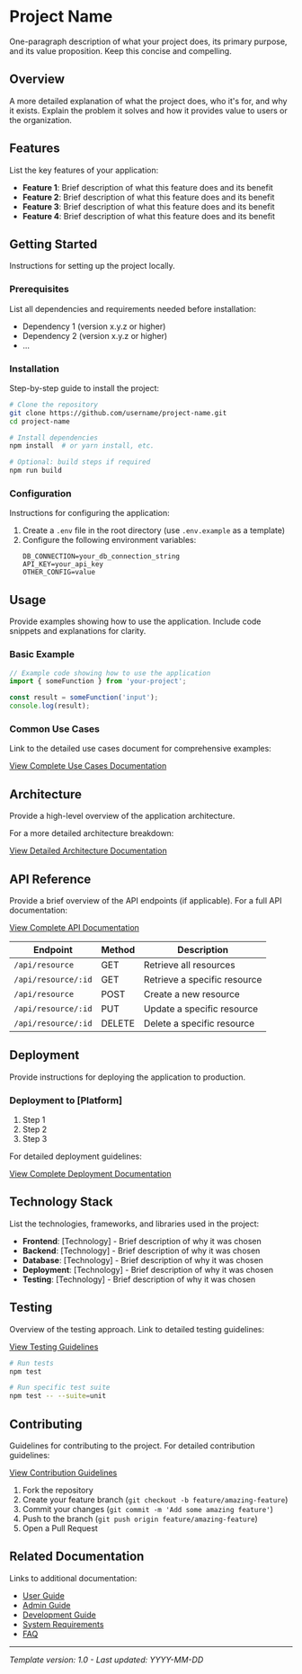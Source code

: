 # Project Name

One-paragraph description of what your project does, its primary purpose, and its value proposition. Keep this concise and compelling.

## Overview

A more detailed explanation of what the project does, who it's for, and why it exists. Explain the problem it solves and how it provides value to users or the organization.

## Features

List the key features of your application:

- **Feature 1**: Brief description of what this feature does and its benefit
- **Feature 2**: Brief description of what this feature does and its benefit
- **Feature 3**: Brief description of what this feature does and its benefit
- **Feature 4**: Brief description of what this feature does and its benefit

## Getting Started

Instructions for setting up the project locally.

### Prerequisites

List all dependencies and requirements needed before installation:

- Dependency 1 (version x.y.z or higher)
- Dependency 2 (version x.y.z or higher)
- ...

### Installation

Step-by-step guide to install the project:

```bash
# Clone the repository
git clone https://github.com/username/project-name.git
cd project-name

# Install dependencies
npm install  # or yarn install, etc.

# Optional: build steps if required
npm run build
```

### Configuration

Instructions for configuring the application:

1. Create a `.env` file in the root directory (use `.env.example` as a template)
2. Configure the following environment variables:
   ```
   DB_CONNECTION=your_db_connection_string
   API_KEY=your_api_key
   OTHER_CONFIG=value
   ```

## Usage

Provide examples showing how to use the application. Include code snippets and explanations for clarity.

### Basic Example

```javascript
// Example code showing how to use the application
import { someFunction } from 'your-project';

const result = someFunction('input');
console.log(result);
```

### Common Use Cases

Link to the detailed use cases document for comprehensive examples:

[View Complete Use Cases Documentation](link-to-use-cases-doc)

## Architecture

Provide a high-level overview of the application architecture.

For a more detailed architecture breakdown:

[View Detailed Architecture Documentation](link-to-architecture-doc)

## API Reference

Provide a brief overview of the API endpoints (if applicable). For a full API documentation:

[View Complete API Documentation](link-to-api-doc)

| Endpoint                | Method | Description                     |
|-------------------------|--------|---------------------------------|
| `/api/resource`         | GET    | Retrieve all resources          |
| `/api/resource/:id`     | GET    | Retrieve a specific resource    |
| `/api/resource`         | POST   | Create a new resource           |
| `/api/resource/:id`     | PUT    | Update a specific resource      |
| `/api/resource/:id`     | DELETE | Delete a specific resource      |

## Deployment

Provide instructions for deploying the application to production.

### Deployment to [Platform]

1. Step 1
2. Step 2
3. Step 3

For detailed deployment guidelines:

[View Complete Deployment Documentation](link-to-deployment-doc)

## Technology Stack

List the technologies, frameworks, and libraries used in the project:

- **Frontend**: [Technology] - Brief description of why it was chosen
- **Backend**: [Technology] - Brief description of why it was chosen
- **Database**: [Technology] - Brief description of why it was chosen
- **Deployment**: [Technology] - Brief description of why it was chosen
- **Testing**: [Technology] - Brief description of why it was chosen

## Testing

Overview of the testing approach. Link to detailed testing guidelines:

[View Testing Guidelines](link-to-testing-doc)

```bash
# Run tests
npm test

# Run specific test suite
npm test -- --suite=unit
```

## Contributing

Guidelines for contributing to the project. For detailed contribution guidelines:

[View Contribution Guidelines](link-to-contribution-doc)

1. Fork the repository
2. Create your feature branch (`git checkout -b feature/amazing-feature`)
3. Commit your changes (`git commit -m 'Add some amazing feature'`)
4. Push to the branch (`git push origin feature/amazing-feature`)
5. Open a Pull Request

## Related Documentation

Links to additional documentation:

- [User Guide](link-to-user-guide)
- [Admin Guide](link-to-admin-guide)
- [Development Guide](link-to-dev-guide)
- [System Requirements](link-to-requirements)
- [FAQ](link-to-faq)

---

*Template version: 1.0 - Last updated: YYYY-MM-DD*
